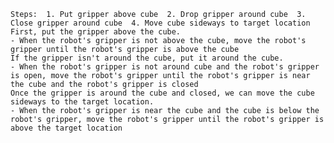 
    Steps:  1. Put gripper above cube  2. Drop gripper around cube  3. Close gripper around cube  4. Move cube sideways to target location
    First, put the gripper above the cube.
    - When the robot's gripper is not above the cube, move the robot's gripper until the robot's gripper is above the cube
    If the gripper isn't around the cube, put it around the cube.
    - When the robot's gripper is not around cube and the robot's gripper is open, move the robot's gripper until the robot's gripper is near the cube and the robot's gripper is closed
    Once the gripper is around the cube and closed, we can move the cube sideways to the target location.
    - When the robot's gripper is near the cube and the cube is below the robot's gripper, move the robot's gripper until the robot's gripper is above the target location